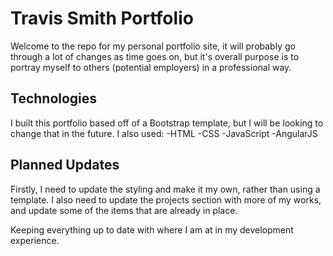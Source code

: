 # Travis Smith Portfolio

Welcome to the repo for my personal portfolio site, it will probably go through a lot of changes as time goes on, but it's overall purpose is to portray myself to others (potential employers) in a professional way.

## Technologies

I built this portfolio based off of a Bootstrap template, but I will be looking to change that in the future.
I also used:
  -HTML
  -CSS
  -JavaScript
  -AngularJS
  
## Planned Updates

Firstly, I need to update the styling and make it my own, rather than using a template. I also need to update the projects section with more of my works, and update some of the items that are already in place.

Keeping everything up to date with where I am at in my development experience.
